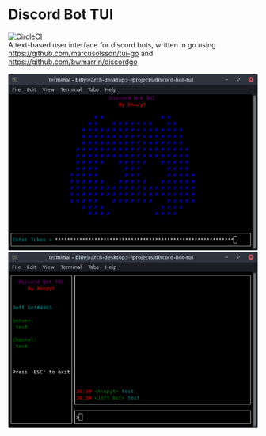 # Discord Bot TUI
[![CircleCI](https://circleci.com/gh/Xnopyt/discord-bot-tui.svg?style=svg)](https://circleci.com/gh/Xnopyt/discord-bot-tui)
<br />
A text-based user interface for discord bots, written in go using https://github.com/marcusolsson/tui-go and https://github.com/bwmarrin/discordgo
<br /><br />
![Screenshot 1](https://raw.githubusercontent.com/Xnopyt/discord-bot-tui/master/screenshots/scrsh1.png "Screenshot 1")
![Screenshot 2](https://raw.githubusercontent.com/Xnopyt/discord-bot-tui/master/screenshots/scrsh2.png "Screenshot 2")